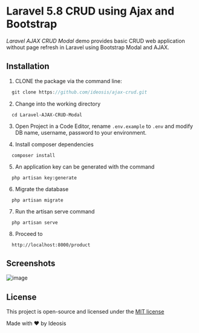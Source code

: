 Laravel 5.8 CRUD using Ajax and Bootstrap
======================

_Laravel AJAX CRUD Modal_ demo provides basic CRUD web application without page refresh in Laravel using Bootstrap Modal and AJAX.


## Installation
1. CLONE the package via the command line:
```js
  git clone https://github.com/ideosis/ajax-crud.git
```
2. Change into the working directory
```
  cd Laravel-AJAX-CRUD-Modal
```
3. Open Project in a Code Editor, rename `.env.example` to `.env` and modify DB name, username, password to your environment.

4. Install composer dependencies
```
  composer install
```
5. An application key can be generated with the command
```
  php artisan key:generate
```
6. Migrate the database
```
  php artisan migrate
```
7. Run the artisan serve command
```
  php artisan serve
```
8. Proceed to
```
  http://localhost:8000/product
```

## Screenshots
![image](https://user-images.githubusercontent.com/images.png)

## License
This project is open-source and licensed under the [MIT license](http://opensource.org/licenses/MIT)

Made with &#10084; by Ideosis
